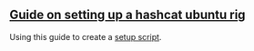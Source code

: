 ## [Guide on setting up a hashcat ubuntu rig](https://www.unix-ninja.com/p/Building_a_Password_Cracking_Rig_for_Hashcat_-_Part_III)

Using this guide to create a [setup script]().
